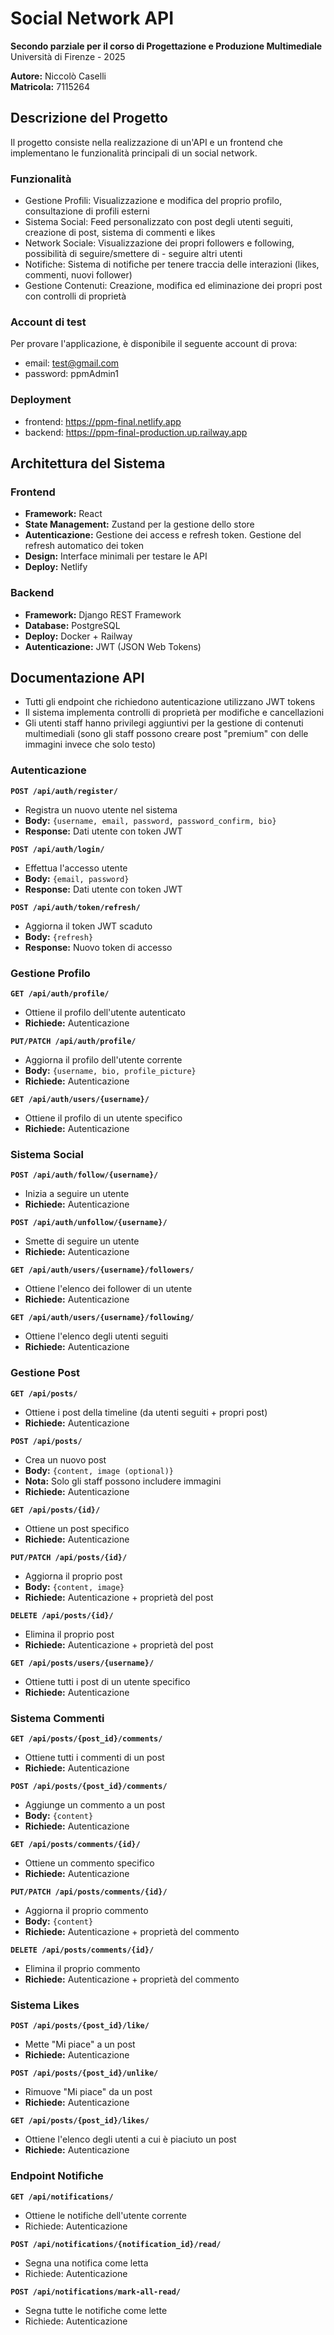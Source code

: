 # Social Network API

**Secondo parziale per il corso di Progettazione e Produzione Multimediale**  
Università di Firenze - 2025

**Autore:** Niccolò Caselli  
**Matricola:** 7115264

## Descrizione del Progetto

Il progetto consiste nella realizzazione di un'API e un frontend che implementano le funzionalità principali di un social network.

### Funzionalità

- Gestione Profili: Visualizzazione e modifica del proprio profilo, consultazione di profili esterni
- Sistema Social: Feed personalizzato con post degli utenti seguiti, creazione di post, sistema di commenti e likes
- Network Sociale: Visualizzazione dei propri followers e following, possibilità di seguire/smettere di - seguire altri utenti
- Notifiche: Sistema di notifiche per tenere traccia delle interazioni (likes, commenti, nuovi follower)
- Gestione Contenuti: Creazione, modifica ed eliminazione dei propri post con controlli di proprietà

### Account di test

Per provare l'applicazione, è disponibile il seguente account di prova:

- email: test@gmail.com
- password: ppmAdmin1

### Deployment

- frontend: https://ppm-final.netlify.app
- backend: https://ppm-final-production.up.railway.app

## Architettura del Sistema

### Frontend

- **Framework:** React
- **State Management:** Zustand per la gestione dello store
- **Autenticazione:** Gestione dei access e refresh token. Gestione del refresh automatico dei token
- **Design:** Interface minimali per testare le API
- **Deploy:** Netlify

### Backend

- **Framework:** Django REST Framework
- **Database:** PostgreSQL
- **Deploy:** Docker + Railway
- **Autenticazione:** JWT (JSON Web Tokens)

## Documentazione API

- Tutti gli endpoint che richiedono autenticazione utilizzano JWT tokens
- Il sistema implementa controlli di proprietà per modifiche e cancellazioni
- Gli utenti staff hanno privilegi aggiuntivi per la gestione di contenuti multimediali (sono gli staff possono creare post "premium" con delle immagini invece che solo testo)

### Autenticazione

**`POST /api/auth/register/`**

- Registra un nuovo utente nel sistema
- **Body:** `{username, email, password, password_confirm, bio}`
- **Response:** Dati utente con token JWT

**`POST /api/auth/login/`**

- Effettua l'accesso utente
- **Body:** `{email, password}`
- **Response:** Dati utente con token JWT

**`POST /api/auth/token/refresh/`**

- Aggiorna il token JWT scaduto
- **Body:** `{refresh}`
- **Response:** Nuovo token di accesso

### Gestione Profilo

**`GET /api/auth/profile/`**

- Ottiene il profilo dell'utente autenticato
- **Richiede:** Autenticazione

**`PUT/PATCH /api/auth/profile/`**

- Aggiorna il profilo dell'utente corrente
- **Body:** `{username, bio, profile_picture}`
- **Richiede:** Autenticazione

**`GET /api/auth/users/{username}/`**

- Ottiene il profilo di un utente specifico
- **Richiede:** Autenticazione

### Sistema Social

**`POST /api/auth/follow/{username}/`**

- Inizia a seguire un utente
- **Richiede:** Autenticazione

**`POST /api/auth/unfollow/{username}/`**

- Smette di seguire un utente
- **Richiede:** Autenticazione

**`GET /api/auth/users/{username}/followers/`**

- Ottiene l'elenco dei follower di un utente
- **Richiede:** Autenticazione

**`GET /api/auth/users/{username}/following/`**

- Ottiene l'elenco degli utenti seguiti
- **Richiede:** Autenticazione

### Gestione Post

**`GET /api/posts/`**

- Ottiene i post della timeline (da utenti seguiti + propri post)
- **Richiede:** Autenticazione

**`POST /api/posts/`**

- Crea un nuovo post
- **Body:** `{content, image (optional)}`
- **Nota:** Solo gli staff possono includere immagini
- **Richiede:** Autenticazione

**`GET /api/posts/{id}/`**

- Ottiene un post specifico
- **Richiede:** Autenticazione

**`PUT/PATCH /api/posts/{id}/`**

- Aggiorna il proprio post
- **Body:** `{content, image}`
- **Richiede:** Autenticazione + proprietà del post

**`DELETE /api/posts/{id}/`**

- Elimina il proprio post
- **Richiede:** Autenticazione + proprietà del post

**`GET /api/posts/users/{username}/`**

- Ottiene tutti i post di un utente specifico
- **Richiede:** Autenticazione

### Sistema Commenti

**`GET /api/posts/{post_id}/comments/`**

- Ottiene tutti i commenti di un post
- **Richiede:** Autenticazione

**`POST /api/posts/{post_id}/comments/`**

- Aggiunge un commento a un post
- **Body:** `{content}`
- **Richiede:** Autenticazione

**`GET /api/posts/comments/{id}/`**

- Ottiene un commento specifico
- **Richiede:** Autenticazione

**`PUT/PATCH /api/posts/comments/{id}/`**

- Aggiorna il proprio commento
- **Body:** `{content}`
- **Richiede:** Autenticazione + proprietà del commento

**`DELETE /api/posts/comments/{id}/`**

- Elimina il proprio commento
- **Richiede:** Autenticazione + proprietà del commento

### Sistema Likes

**`POST /api/posts/{post_id}/like/`**

- Mette "Mi piace" a un post
- **Richiede:** Autenticazione

**`POST /api/posts/{post_id}/unlike/`**

- Rimuove "Mi piace" da un post
- **Richiede:** Autenticazione

**`GET /api/posts/{post_id}/likes/`**

- Ottiene l'elenco degli utenti a cui è piaciuto un post
- **Richiede:** Autenticazione

### Endpoint Notifiche

**`GET /api/notifications/`**

- Ottiene le notifiche dell'utente corrente
- Richiede: Autenticazione

**`POST /api/notifications/{notification_id}/read/`**

- Segna una notifica come letta
- Richiede: Autenticazione

**`POST /api/notifications/mark-all-read/`**

- Segna tutte le notifiche come lette
- Richiede: Autenticazione

